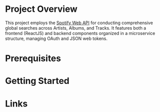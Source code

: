 # Project Overview
This project employs the [Spotify Web API](https://developer.spotify.com/documentation/web-api) for conducting comprehensive global searches across Artists, Albums, and Tracks. It features both a frontend (ReactJS) and backend components organized in a microservice structure, managing OAuth and JSON web tokens.
# Prerequisites 

# Getting Started

# Links